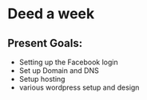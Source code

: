 # Deed a week

## Present Goals:

* Setting up the Facebook login
* Set up Domain and DNS
* Setup hosting
* various wordpress setup and design
